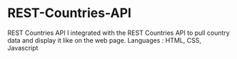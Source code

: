 # REST-Countries-API

REST Countries API I integrated with the REST Countries API to pull country data and display it like on the web page. 
Languages : HTML, CSS, Javascript

